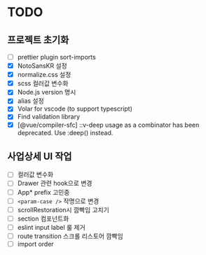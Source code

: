 # TODO

## 프로젝트 초기화

- [ ] prettier plugin sort-imports
- [x] NotoSansKR 설정
- [x] normalize.css 설정
- [x] scss 컬러값 변수화
- [x] Node.js version 명시
- [x] alias 설정
- [x] Volar for vscode (to support typescript)
- [x] Find validation library
- [x] [@vue/compiler-sfc] ::v-deep usage as a combinator has been deprecated. Use :deep(<inner-selector>) instead.

## 사업상세 UI 작업

- [ ] 컬러값 변수화
- [ ] Drawer 관련 hook으로 변경
- [ ] App\* prefix 고민중
- [ ] `<param-case />` 작명으로 변경
- [ ] scrollRestoration시 깜빡임 고치기
- [ ] section 컴포넌트화
- [ ] eslint input label 룰 제거
- [ ] route transition 스크롤 리스토어 깜빡임
- [ ] import order
